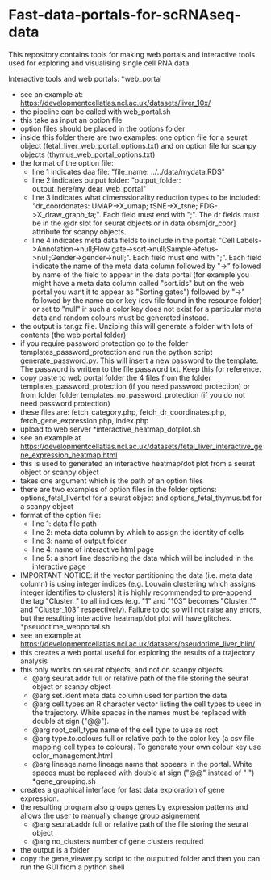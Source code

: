 # Fast-data-portals-for-scRNAseq-data

This repository contains tools for making web portals and interactive tools used for exploring and visualising single cell RNA data.

 
Interactive tools and web portals:
 *web_portal
  - see an example at: https://developmentcellatlas.ncl.ac.uk/datasets/liver_10x/
  - the pipeline can be called with web_portal.sh
  - this take as input an option file
  - option files should be placed in the options folder
  - inside this folder there are two examples: one option file for a seurat object (fetal_liver_web_portal_options.txt) and on option file for scanpy objects (thymus_web_portal_options.txt)
  - the format of the option file:
     - line 1 indicates daa file: "file_name: ../../data/mydata.RDS"
     - line 2 indicates output folder: "output_folder: output_here/my_dear_web_portal"
     - line 3 indicates what dimenssionality reduction types to be included: "dr_coordonates: UMAP->X_umap; tSNE->X_tsne; FDG->X_draw_graph_fa;". Each field must end with ";". The dr fields must be in the @dr slot for seurat objects or in data.obsm[dr_coor] attribute for scanpy objects. 
     - line 4 indicates meta data fields to include in the portal: "Cell Labels->Annotation->null;Flow gate->sort->null;Sample->fetus->null;Gender->gender->null;". Each field must end with ";". Each field indicate the name of the meta data column followed by "->" followed by name of the field to appear in the data portal (for example you might have a meta data column called "sort.ids" but on the web portal you want it to appear as "Sorting gates") followed by "->" followed by the name color key (csv file found in the resource folder) or set to "null" ir such a color key does not exist for a particular meta data and random colours must be generated instead.
  - the output is tar.gz file. Unziping this will generate a folder with lots of contents (the web portal folder)
  - if you require password protection go to the folder templates_password_protection and run the python script generate_password.py. This will insert a new password to the template. The password is written to the file password.txt. Keep this for reference.
  - copy paste to web portal folder the 4 files from the folder templates_password_protection (if you need password protection) or from folder folder templates_no_password_protection (if you do not need password protection)
  - these files are: fetch_category.php, fetch_dr_coordinates.php, fetch_gene_expression.php, index.php
  - upload to web server
 *interactive_heatmap_dotplot.sh
  - see an example at https://developmentcellatlas.ncl.ac.uk/datasets/fetal_liver_interactive_gene_expression_heatmap.html
  - this is used to generated an interactive heatmap/dot plot from a seurat object or scanpy object
  - takes one argument which is the path of an option files
  - there are two examples of option files in the folder options: options_fetal_liver.txt for a seurat object and options_fetal_thymus.txt for a scanpy object
  - format of the option file:
    - line 1: data file path
    - line 2: meta data column by which to assign the identity of cells
    - line 3: name of output folder
    - line 4: name of interactive html page
    - line 5: a short line describing the data which will be included in the interactive page
 - IMPORTANT NOTICE: if the vector partitioning the data (i.e. meta data column) is using integer indices (e.g. Louvain clustering which assigns integer identifies to clusters) it is highly recommended to pre-append the tag "Cluster_" to all indices (e.g. "1" and "103" becomes "Cluster_1" and "Cluster_103" respectively). Failure to do so will not raise any errors, but the resulting interactive heatmap/dot plot will have glitches.
 *pseudotime_webportal.sh
  - see an example at https://developmentcellatlas.ncl.ac.uk/datasets/pseudotime_liver_blin/
  - this creates a web portal useful for exploring the results of a trajectory analysis
  - this only works on seurat objects, and not on scanpy objects
    - @arg seurat.addr full or relative path of the file storing the seurat object or scanpy object
    - @arg set.ident meta data column used for partion the data
    - @arg cell.types an R character vector listing the cell types to used in the trajectory. White spaces in the names must be replaced with double at sign ("@@").
    - @arg root_cell_type name of the cell type to use as root
    - @arg type.to.colours full or relative path to the color key (a csv file mapping cell types to colours). To generate your own colour key use color_management.html
    - @arg lineage.name lineage name that appears in the portal. White spaces must be replaced with double at sign ("@@" instead of " ")
 *gene_grouping.sh
  - creates a graphical interface for fast data exploration of gene expression. 
  - the resulting program also groups genes by expression patterns and allows the user to manually change group asignement
    - @arg seurat.addr full or relative path of the file storing the seurat object
    - @arg no_clusters number of gene clusters required
  - the output is a folder
  - copy the gene_viewer.py script to the outputted folder and then you can run the GUI from a python shell
   